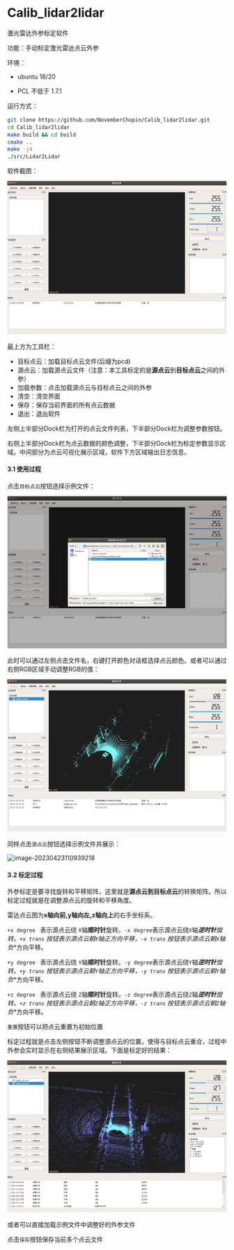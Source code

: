 # Calib_lidar2lidar

激光雷达外参标定软件

功能：手动标定激光雷达点云外参

环境：

- ubuntu 18/20

- PCL 不低于 1.7.1

运行方式：

```bash
git clone https://github.com/NovemberChopin/Calib_lidar2lidar.git
cd Calib_lidar2lidar
make build && cd build
cmake ..
make -j4
./src/Lidar2Lidar
```



软件截图：

![image-20230423110832381](imgs/image-20230423110832381.png)

最上方为工具栏：

- 目标点云：加载目标点云文件(后缀为pcd)
- 源点云：加载源点云文件（注意：本工具标定的是**源点云**到**目标点云**之间的外参）
- 加载参数：点击加载源点云与目标点云之间的外参
- 清空：清空界面
- 保存：保存当前界面的所有点云数据
- 退出：退出软件

左侧上半部分Dock栏为打开的点云文件列表，下半部分Dock栏为调整参数按钮。

右侧上半部分Dock栏为点云数据的颜色调整，下半部分Dock栏为标定参数显示区域。中间部分为点云可视化展示区域，软件下方区域输出日志信息。

#### 3.1 使用过程

点击`目标点云`按钮选择示例文件：

![image-20230423110903380](imgs/image-20230423110903380.png)

此时可以通过左侧点击文件名，右键打开颜色对话框选择点云颜色。或者可以通过右侧RGB区域手动调整RGB的值：

![image-20230423110924071](imgs/image-20230423110924071.png)

同样点击`源点云`按钮选择示例文件并展示：

![image-20230423110939218](/home/js/.config/Typora/typora-user-images/image-20230423110939218.png)

#### 3.2 标定过程

外参标定是要寻找旋转和平移矩阵，这里就是**源点云到目标点云**的转换矩阵。所以标定过程就是在调整源点云的旋转和平移角度。

雷达点云图为**x轴向前,y轴向左,z轴向上**的右手坐标系。

`+x degree ` 表示源点云绕 `X`轴**顺时针**旋转。`-x degree`表示源点云绕`X`轴***逆时针**旋转。`+x trans` 按钮表示源点云朝`X`轴**正**方向平移，`-x trans` 按钮表示源点云朝`X`轴**负**方向平移。

`+y degree ` 表示源点云绕 `Y`轴**顺时针**旋转。`-y degree`表示源点云绕`Y`轴***逆时针**旋转。`+y trans` 按钮表示源点云朝`Y`轴**正**方向平移，`-y trans` 按钮表示源点云朝`Y`轴**负**方向平移。

`+z degree ` 表示源点云绕 `Z`轴**顺时针**旋转。`-z degree`表示源点云绕`Z`轴***逆时针**旋转。`+z trans` 按钮表示源点云朝`Z`轴**正**方向平移，`-z trans` 按钮表示源点云朝`Z`轴**负**方向平移。

`重置`按钮可以把点云重置为初始位置

标定过程就是点击左侧按钮不断调整源点云的位置，使得与目标点云重合，过程中外参会实时显示在右侧结果展示区域。下面是标定好的结果：

![image-20230423110959265](imgs/image-20230423110959265.png)

或者可以直接加载示例文件中调整好的外参文件

点击`保存`按钮保存当前多个点云文件
